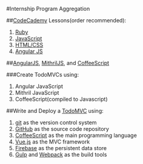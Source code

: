 #Internship Program Aggregation

##[CodeCademy](codecademy.com) Lessons(order recommended):

1. [Ruby](http://www.codecademy.com/tracks/ruby)
2. [JavaScript](http://www.codecademy.com/tracks/javascript)
3. [HTML/CSS](http://www.codecademy.com/tracks/web)
4. [Angular JS](http://www.codecademy.com/learn/learn-angularjs)

##[AngularJS](https://angularjs.org/), [MithrilJS](https://lhorie.github.io/mithril/), and [CoffeeScript](http://coffeescript.org/)

###Create TodoMVCs using:

1. Angular JavaScript
2. Mithril JavaScript
3. CoffeeScript(compiled to Javascript)

##Write and Deploy a [TodoMVC](todomvc.com) using:

1. [git](git-scm.com) as the version control system
2. [GitHub](github.com) as the source code repository
3. [CoffeeScript](coffeescript.org) as the main programming language
4. [Vue.js](vuejs.org) as the MVC framework
5. [Firebase](firebase.com) as the persistent data store
6. [Gulp](gulpjs.com) and [Webpack](webpack.github.io) as the build tools